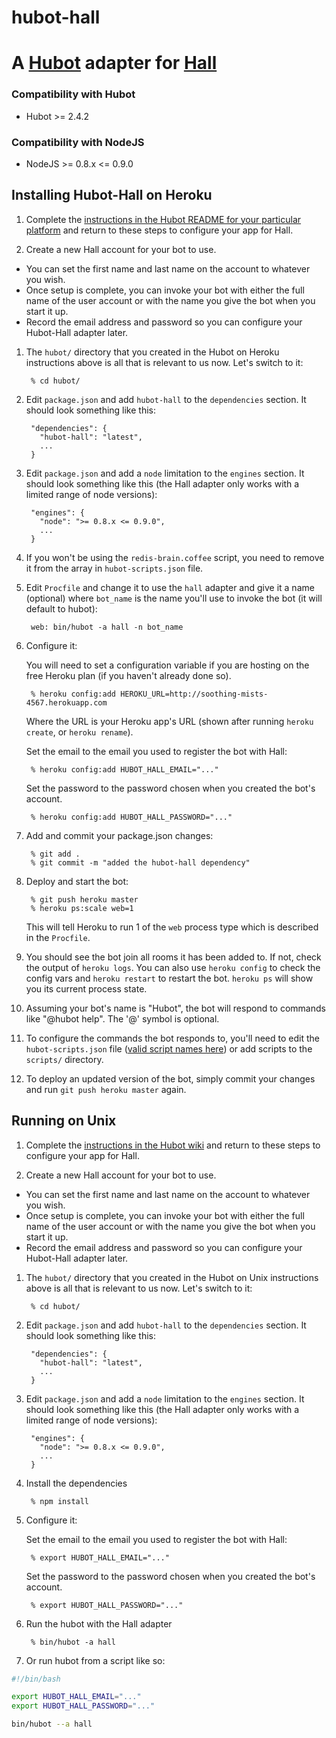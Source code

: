 hubot-hall
==========

# A [Hubot](https://github.com/github/hubot) adapter for [Hall](https://hall.com)

### Compatibility with Hubot

 * Hubot >= 2.4.2

### Compatibility with NodeJS

 * NodeJS >= 0.8.x <= 0.9.0

## Installing Hubot-Hall on Heroku

1. Complete the [instructions in the Hubot README for your particular platform](https://github.com/github/hubot/blob/master/docs/deploying) and return to these steps to configure your app for Hall.

1. Create a new Hall account for your bot to use.
 * You can set the first name and last name on the account to whatever you wish.
 * Once setup is complete, you can invoke your bot with either the full name of the user account or with the name you give the bot when you start it up.
 * Record the email address and password so you can configure your Hubot-Hall adapter later.


1. The `hubot/` directory that you created in the Hubot on Heroku instructions above is all that is relevant to us now. Let's switch to it:

        % cd hubot/

1. Edit `package.json` and add `hubot-hall` to the `dependencies` section. It should look something like this:

        "dependencies": {
          "hubot-hall": "latest",
          ...
        }

1. Edit `package.json` and add a `node` limitation to the `engines` section. It should look something like this (the Hall adapter only works with a limited range of node versions):

        "engines": {
          "node": ">= 0.8.x <= 0.9.0",
          ...
        }

1. If you won't be using the `redis-brain.coffee` script, you need to remove it from the array in `hubot-scripts.json` file.

1. Edit `Procfile` and change it to use the `hall` adapter and give it a name (optional) where `bot_name` is the name you'll use to invoke the bot (it will default to hubot):

        web: bin/hubot -a hall -n bot_name

1. Configure it:

      You will need to set a configuration variable if you are hosting on the free Heroku plan (if you haven't already done so).

        % heroku config:add HEROKU_URL=http://soothing-mists-4567.herokuapp.com

      Where the URL is your Heroku app's URL (shown after running `heroku create`, or `heroku rename`).

      Set the email to the email you used to register the bot with Hall:

        % heroku config:add HUBOT_HALL_EMAIL="..."

      Set the password to the password chosen when you created the bot's account.

        % heroku config:add HUBOT_HALL_PASSWORD="..."

1. Add and commit your package.json changes:

        % git add .
		% git commit -m "added the hubot-hall dependency"

1. Deploy and start the bot:

        % git push heroku master
        % heroku ps:scale web=1

      This will tell Heroku to run 1 of the `web` process type which is described in the `Procfile`.

1. You should see the bot join all rooms it has been added to. If not, check the output of `heroku logs`. You can also use `heroku config` to check the config vars and `heroku restart` to restart the bot. `heroku ps` will show you its current process state.

1. Assuming your bot's name is "Hubot", the bot will respond to commands like "@hubot help".  The '@' symbol is optional.

1. To configure the commands the bot responds to, you'll need to edit the `hubot-scripts.json` file ([valid script names here](https://github.com/github/hubot-scripts/tree/master/src/scripts)) or add scripts to the `scripts/` directory.

1. To deploy an updated version of the bot, simply commit your changes and run `git push heroku master` again.

## Running on Unix

1. Complete the [instructions in the Hubot wiki](https://github.com/github/hubot/wiki/Deploying-Hubot-onto-Unix) and return to these steps to configure your app for Hall.

1. Create a new Hall account for your bot to use.
 * You can set the first name and last name on the account to whatever you wish.
 * Once setup is complete, you can invoke your bot with either the full name of the user account or with the name you give the bot when you start it up.
 * Record the email address and password so you can configure your Hubot-Hall adapter later.

1. The `hubot/` directory that you created in the Hubot on Unix instructions above is all that is relevant to us now. Let's switch to it:

        % cd hubot/

1. Edit `package.json` and add `hubot-hall` to the `dependencies` section. It should look something like this:

        "dependencies": {
          "hubot-hall": "latest",
          ...
        }

1. Edit `package.json` and add a `node` limitation to the `engines` section. It should look something like this (the Hall adapter only works with a limited range of node versions):

        "engines": {
          "node": ">= 0.8.x <= 0.9.0",
          ...
        }

1. Install the dependencies

        % npm install

1. Configure it:

      Set the email to the email you used to register the bot with Hall:

        % export HUBOT_HALL_EMAIL="..."

      Set the password to the password chosen when you created the bot's account.

        % export HUBOT_HALL_PASSWORD="..."

1. Run the hubot with the Hall adapter

        % bin/hubot -a hall

1. Or run hubot from a script like so:

```bash
#!/bin/bash

export HUBOT_HALL_EMAIL="..."
export HUBOT_HALL_PASSWORD="..."

bin/hubot --a hall
```